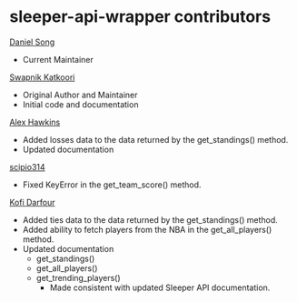sleeper-api-wrapper contributors
============================================
[Daniel Song](https://github.com/dtsong)
- Current Maintainer

[Swapnik Katkoori](https://github.com/SwapnikKatkoori)

  - Original Author and Maintainer
  - Initial code and documentation
  
[Alex Hawkins](https://github.com/AlexHawkins1)
  - Added losses data to the data returned by the get_standings() method.
  - Updated documentation
 
[scipio314](https://github.com/scipio314)
  - Fixed KeyError in the get_team_score() method.

[Kofi Darfour](https://github.com/kodarfour)
  - Added ties data to the data returned by the get_standings() method.
  - Added ability to fetch players from the NBA in the get_all_players() method.
  - Updated documentation
    - get_standings()
    - get_all_players()
    - get_trending_players()
      - Made consistent with updated Sleeper API documentation.
